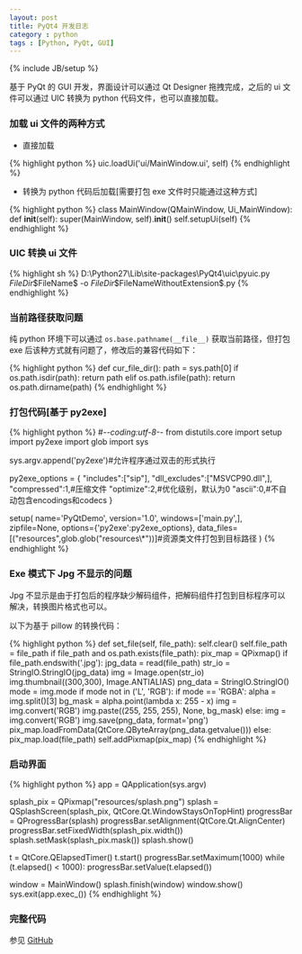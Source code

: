 ```yaml
---
layout: post
title: PyQt4 开发日志
category : python 
tags : [Python, PyQt, GUI]
---
```


{% include JB/setup %}

基于 PyQt 的 GUI 开发，界面设计可以通过 Qt Designer 拖拽完成，之后的 ui 文件可以通过 UIC 转换为 python 代码文件，也可以直接加载。

### 加载 ui 文件的两种方式

- 直接加载

{% highlight python %}
uic.loadUi('ui/MainWindow.ui', self)
{% endhighlight %}

- 转换为 python 代码后加载[需要打包 exe 文件时只能通过这种方式]

{% highlight python %}
class MainWindow(QMainWindow, Ui_MainWindow):
    def __init__(self):
        super(MainWindow, self).__init__()
        self.setupUi(self)
{% endhighlight %}

### UIC 转换 ui 文件

{% highlight sh %}
D:\Python27\Lib\site-packages\PyQt4\uic\pyuic.py  $FileDir$\$FileName$ -o $FileDir$\$FileNameWithoutExtension$.py
{% endhighlight %}

### 当前路径获取问题

纯 python 环境下可以通过 `os.base.pathname(__file__)` 获取当前路径，但打包 exe 后该种方式就有问题了，修改后的兼容代码如下：

{% highlight python %}
def cur_file_dir():
    path = sys.path[0]
    if os.path.isdir(path):
        return path
    elif os.path.isfile(path):
        return os.path.dirname(path)
{% endhighlight %}

### 打包代码[基于 py2exe]

{% highlight python %}
#-*-coding:utf-8-*-
from distutils.core import setup
import py2exe
import glob
import sys

sys.argv.append('py2exe')#允许程序通过双击的形式执行

py2exe_options = {
    "includes":["sip"],
    "dll_excludes":["MSVCP90.dll",],
    "compressed":1,#压缩文件
    "optimize":2,#优化级别，默认为0
    "ascii":0,#不自动包含encodings和codecs
    }

setup(
    name='PyQtDemo',
    version='1.0',
    windows=['main.py',],
    zipfile=None,
    options={'py2exe':py2exe_options},
    data_files=[("resources",glob.glob("resources\\*"))]#资源类文件打包到目标路径
)
{% endhighlight %}

### Exe 模式下 Jpg 不显示的问题

Jpg 不显示是由于打包后的程序缺少解码组件，把解码组件打包到目标程序可以解决，转换图片格式也可以。

以下为基于 pillow 的转换代码：

{% highlight python %}
def set_file(self, file_path):
    self.clear()
    self.file_path = file_path
    if file_path and os.path.exists(file_path):
        pix_map = QPixmap()
        if file_path.endswith('.jpg'):
            jpg_data = read(file_path)
            str_io = StringIO.StringIO(jpg_data)
            img = Image.open(str_io)
            img.thumbnail((300,300), Image.ANTIALIAS) 
            png_data = StringIO.StringIO()
            mode = img.mode
            if mode not in ('L', 'RGB'):
                if mode == 'RGBA':
                    alpha = img.split()[3]
                    bg_mask = alpha.point(lambda x: 255 - x)
                    img = img.convert('RGB')
                    img.paste((255, 255, 255), None, bg_mask)
                else:
                    img = img.convert('RGB')
            img.save(png_data, format='png')
            pix_map.loadFromData(QtCore.QByteArray(png_data.getvalue()))
        else:
            pix_map.load(file_path)
        self.addPixmap(pix_map)
{% endhighlight %}

### 启动界面

{% highlight python %}
app = QApplication(sys.argv)

splash_pix = QPixmap("resources/splash.png")
splash = QSplashScreen(splash_pix, QtCore.Qt.WindowStaysOnTopHint)
progressBar = QProgressBar(splash)
progressBar.setAlignment(QtCore.Qt.AlignCenter)
progressBar.setFixedWidth(splash_pix.width())
splash.setMask(splash_pix.mask())
splash.show()

t = QtCore.QElapsedTimer()
t.start()
progressBar.setMaximum(1000)
while (t.elapsed() < 1000):
    progressBar.setValue(t.elapsed())

window = MainWindow()
splash.finish(window)
window.show()
sys.exit(app.exec_())
{% endhighlight %}

### 完整代码
参见 [GitHub](http://github.com/lzxz1234/Txt2Html "Txt2Html") 
